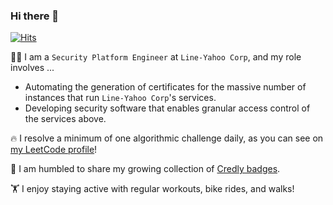 ### Hi there 👋
[![Hits](https://hits.seeyoufarm.com/api/count/incr/badge.svg?url=https%3A%2F%2Fgithub.com%2Fmlajkim&count_bg=%2379C83D&title_bg=%23555555&icon=&icon_color=%23E7E7E7&title=hits&edge_flat=false)](https://hits.seeyoufarm.com)

👨‍💻 I am a `Security Platform Engineer` at `Line-Yahoo Corp`, and my role involves ...
- Automating the generation of certificates for the massive number of instances that run `Line-Yahoo Corp`'s services.
- Developing security software that enables granular access control of the services above.

🔥 I resolve a minimum of one algorithmic challenge daily, as you can see on [my LeetCode profile](https://leetcode.com/mlajkim/)!

🥇 I am humbled to share my growing collection of [Credly badges](https://www.credly.com/users/mlajkim/badges).

🏋️ I enjoy staying active with regular workouts, bike rides, and walks!
